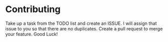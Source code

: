 # Contributing

Take up a task from the TODO list and create an ISSUE. I will assign that issue to you so that there are no duplicates. Create a pull request to merge your feature. Good Luck!